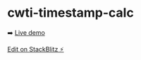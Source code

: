 # cwti-timestamp-calc

➡️ [Live demo](https://cwti.link/when)

[Edit on StackBlitz ⚡️](https://stackblitz.com/edit/cwti-timestamp-calc)
